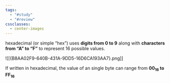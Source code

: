 ```yaml
---
tags:
  - "#study"
  - "#review"
cssclasses:
  - center-images
---
```

hexadecimal (or simple “hex”) uses **digits from 0 to 9** along with **characters from “A” to “F”** to represent 16 possible values.

![[{B8AA02F9-640B-431A-9DD5-16D6CA193AA7}.png]]

If written in hexadecimal, the value of an single byte can range from **00<sub>16</sub> to FF<sub>16</sub>**

